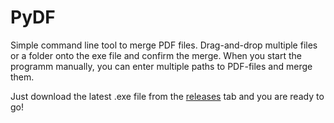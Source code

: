# PyDF

Simple command line tool to merge PDF files. Drag-and-drop multiple files or a folder onto the exe file and confirm the merge.
When you start the programm manually, you can enter multiple paths to PDF-files and merge them.

Just download the latest .exe file from the [releases](https://github.com/JanMalch/PyDF/releases) tab and you are ready to go!

